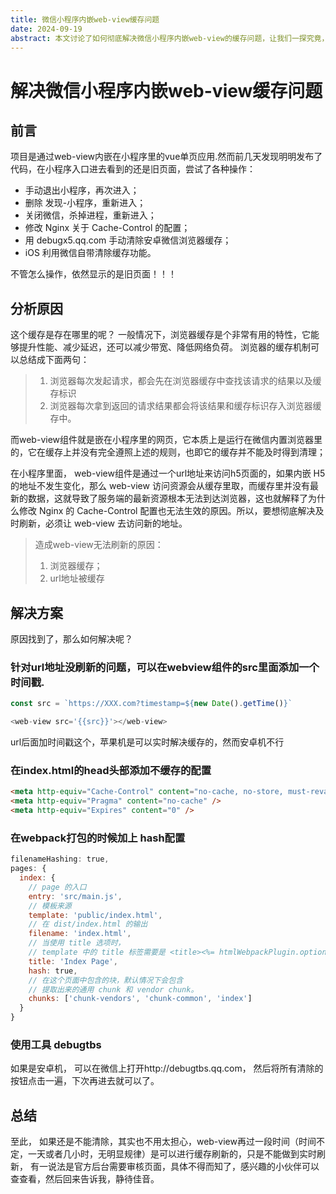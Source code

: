 ```yaml
---
title: 微信小程序内嵌web-view缓存问题
date: 2024-09-19
abstract: 本文讨论了如何彻底解决微信小程序内嵌web-view的缓存问题，让我们一探究竟，到底是什么原因让缓存如何顽固。
---
```


# 解决微信小程序内嵌web-view缓存问题

## 前言

项目是通过web-view内嵌在小程序里的vue单页应用.然而前几天发现明明发布了代码，在小程序入口进去看到的还是旧页面，尝试了各种操作：

- 手动退出小程序，再次进入；
- 删除 发现-小程序，重新进入；
- 关闭微信，杀掉进程，重新进入；
- 修改 Nginx 关于 Cache-Control 的配置；
- 用 debugx5.qq.com 手动清除安卓微信浏览器缓存；
- iOS 利用微信自带清除缓存功能。

不管怎么操作，依然显示的是旧页面！！！

## 分析原因

这个缓存是存在哪里的呢？
一般情况下，浏览器缓存是个非常有用的特性，它能够提升性能、减少延迟，还可以减少带宽、降低网络负荷。
浏览器的缓存机制可以总结成下面两句：

> 1. 浏览器每次发起请求，都会先在浏览器缓存中查找该请求的结果以及缓存标识
> 2. 浏览器每次拿到返回的请求结果都会将该结果和缓存标识存入浏览器缓存中。

而web-view组件就是嵌在小程序里的网页，它本质上是运行在微信内置浏览器里的，它在缓存上并没有完全遵照上述的规则，也即它的缓存并不能及时得到清理；

在小程序里面， web-view组件是通过一个url地址来访问h5页面的，如果内嵌 H5 的地址不发生变化，那么 web-view 访问资源会从缓存里取，而缓存里并没有最新的数据，这就导致了服务端的最新资源根本无法到达浏览器，这也就解释了为什么修改 Nginx 的 Cache-Control 配置也无法生效的原因。所以，要想彻底解决及时刷新，必须让 web-view 去访问新的地址。

> 造成web-view无法刷新的原因：
> 1. 浏览器缓存；
> 2. url地址被缓存

## 解决方案

原因找到了，那么如何解决呢？

### 针对url地址没刷新的问题，可以在webview组件的src里面添加一个时间戳.

```javascript
const src = `https://XXX.com?timestamp=${new Date().getTime()}`

<web-view src='{{src}}'></web-view>
```

url后面加时间戳这个，苹果机是可以实时解决缓存的，然而安卓机不行

### 在index.html的head头部添加不缓存的配置

```html
<meta http-equiv="Cache-Control" content="no-cache, no-store, must-revalidate" />
<meta http-equiv="Pragma" content="no-cache" />
<meta http-equiv="Expires" content="0" />
```

### 在webpack打包的时候加上 hash配置

```javascript
filenameHashing: true,
pages: {
  index: {
    // page 的入口
    entry: 'src/main.js',
    // 模板来源
    template: 'public/index.html',
    // 在 dist/index.html 的输出
    filename: 'index.html',
    // 当使用 title 选项时，
    // template 中的 title 标签需要是 <title><%= htmlWebpackPlugin.options.title %></title>
    title: 'Index Page',
    hash: true,
    // 在这个页面中包含的块，默认情况下会包含
    // 提取出来的通用 chunk 和 vendor chunk。
    chunks: ['chunk-vendors', 'chunk-common', 'index']
  }
}
```

### 使用工具 debugtbs

如果是安卓机， 可以在微信上打开http://debugtbs.qq.com， 然后将所有清除的按钮点击一遍，下次再进去就可以了。

## 总结

至此， 如果还是不能清除，其实也不用太担心，web-view再过一段时间（时间不定，一天或者几小时，无明显规律）是可以进行缓存刷新的，只是不能做到实时刷新， 有一说法是官方后台需要审核页面，具体不得而知了，感兴趣的小伙伴可以查查看，然后回来告诉我，静待佳音。